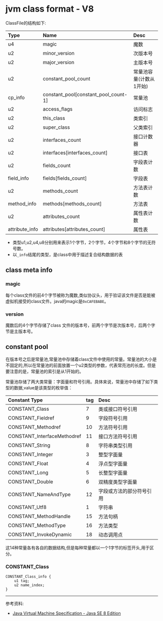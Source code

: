 # jvm class format - V8

ClassFile的结构如下: 

|Type|Name|Desc|
|:---|:---|:---|
|u4|magic|魔数|
|u2|minor_version|次版本号|
|u2|major_version|主版本号|
|u2|constant_pool_count|常量池容量(计数从1开始)|
|cp_info|constant_pool[constant_pool_count-1]|常量池|
|u2|access_flags|访问标志|
|u2|this_class|类索引|
|u2|super_class|父类索引|
|u2|interfaces_count|接口计数器|
|u2|interfaces[interfaces_count]|接口表|
|u2|fields_count|字段表计数|
|field_info|fields[fields_count]|字段表|
|u2|methods_count|方法表计数|
|method_info|methods[methods_count]|方法表|
|u2|attributes_count|属性表计数|
|attribute_info|attributes[attributes_count]|属性表|

* 类型u1,u2,u4,u8分别用来表示1个字节，2个字节，4个字节和8个字节的无符号数。
* 以`_info`结尾的类型，是class中用于描述复合结构数据的表

## class meta info 

### magic

每个class文件的前4个字节被称为魔数,类似协议头，用于验证该文件是否是能被虚拟机接受的class文件。java的magic是`0xCAFEBABE`。

### version

魔数后的4个字节存储了class 文件的版本号，前两个字节是次版本号，后两个字节是主版本号。

## constant pool

在版本号之后是常量池,常量池中存储着class文件中使用的常量。常量池的大小是不固定的,所以在常量池的前面放置一个u2类型的参数，代表常亮池的长度。但是要注意的是，常量池的索引是从1开始的。

常量池存储了两大类常量：字面量和符号引用。具体来说，常量池中存储了如下类型的数据,value是该类型的枚举值：

|Constant Type|tag|Desc|
|:---|:---|:---|
|CONSTANT_Class|7|类或接口符号引用|
|CONSTANT_Fieldref|9|字段符号引用|
|CONSTANT_Methodref|10|方法符号引用|
|CONSTANT_InterfaceMethodref|11|接口方法符号引用|
|CONSTANT_String|8|字符串类型引用|
|CONSTANT_Integer|3|整型字面量|
|CONSTANT_Float|4|浮点型字面量|
|CONSTANT_Long|5|长整型字面量|
|CONSTANT_Double|6|双精度类型字面量|
|CONSTANT_NameAndType|12|字段或方法的部分符号引用|
|CONSTANT_Utf8|1|字符串|
|CONSTANT_MethodHandle|15|方法句柄|
|CONSTANT_MethodType|16|方法类型|
|CONSTANT_InvokeDynamic|18|动态调用点|

这14种常量各有各自的数据结构,但是每种常量都以一个1字节的标签开头,用于区分。

### CONSTANT_Class

```
CONSTANT_Class_info {
    u1 tag;
    u2 name_index;
}
```




---

参考资料:

* [Java Virtual Machine Specification -
   Java SE 8 Edition](https://docs.oracle.com/javase/specs/jvms/se8/html/index.html)